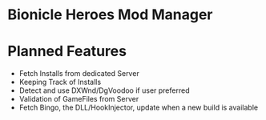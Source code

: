 # Bionicle Heroes Mod Manager
 


# Planned Features
- Fetch Installs from dedicated Server
- Keeping Track of Installs 
- Detect and use DXWnd/DgVoodoo if user preferred 
- Validation of GameFiles from Server
- Fetch Bingo, the DLL/HookInjector, update when a new build is available 
